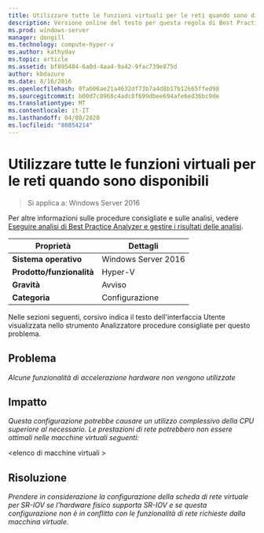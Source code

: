 ```yaml
---
title: Utilizzare tutte le funzioni virtuali per le reti quando sono disponibili
description: Versione online del testo per questa regola di Best Practices Analyzer.
ms.prod: windows-server
manager: dongill
ms.technology: compute-hyper-v
ms.author: kathydav
ms.topic: article
ms.assetid: bf895484-6a0d-4aa4-9a42-9fac739e875d
author: kbdazure
ms.date: 8/16/2016
ms.openlocfilehash: 0fab06ae21a4632df73b7a4d8b17b12665ffed98
ms.sourcegitcommit: b00d7c8968c4adc8f699dbee694afe6ed36bc9de
ms.translationtype: MT
ms.contentlocale: it-IT
ms.lasthandoff: 04/08/2020
ms.locfileid: "80854214"
---
```

# <a name="use-all-virtual-functions-for-networking-when-they-are-available"></a>Utilizzare tutte le funzioni virtuali per le reti quando sono disponibili

>Si applica a: Windows Server 2016

Per altre informazioni sulle procedure consigliate e sulle analisi, vedere [Eseguire analisi di Best Practice Analyzer e gestire i risultati delle analisi](https://go.microsoft.com/fwlink/p/?LinkID=223177).  
  
|Proprietà|Dettagli|  
|-|-|  
|**Sistema operativo**|Windows Server 2016|  
|**Prodotto/funzionalità**|Hyper-V|  
|**Gravità**|Avviso|  
|**Categoria**|Configurazione|  
  
Nelle sezioni seguenti, corsivo indica il testo dell'interfaccia Utente visualizzata nello strumento Analizzatore procedure consigliate per questo problema.  
  
## <a name="issue"></a>Problema  
*Alcune funzionalità di accelerazione hardware non vengono utilizzate*  
  
## <a name="impact"></a>Impatto  
*Questa configurazione potrebbe causare un utilizzo complessivo della CPU superiore al necessario. Le prestazioni di rete potrebbero non essere ottimali nelle macchine virtuali seguenti:*  
  
\<elenco di macchine virtuali >  
  
## <a name="resolution"></a>Risoluzione  
*Prendere in considerazione la configurazione della scheda di rete virtuale per SR-IOV se l'hardware fisico supporta SR-IOV e se questa configurazione non è in conflitto con le funzionalità di rete richieste dalla macchina virtuale.*  
  


